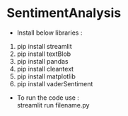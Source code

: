 ﻿# SentimentAnalysis  
 
- Install below libraries :  
1. pip install streamlit  
2. pip install textBlob  
3. pip install pandas  
4. pip install cleantext  
5. pip install matplotlib
6. pip install vaderSentiment

- To run the code use :  
streamlit run filename.py  
